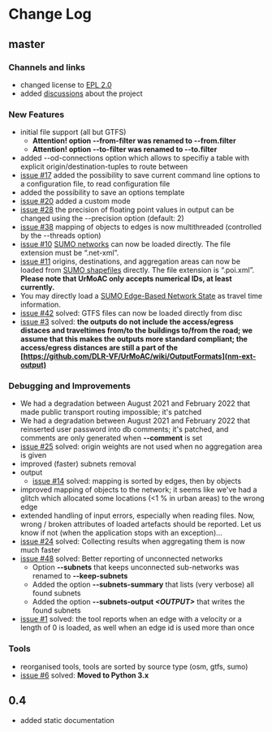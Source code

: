 # Change Log

## master
### Channels and links
* changed license to [EPL 2.0](LICENSE.md)
* added [discussions](https://github.com/DLR-VF/UrMoAC/discussions) about the project


### New Features
* initial file support (all but GTFS)
  * **Attention! option --from-filter was renamed to --from.filter**
  * **Attention! option --to-filter was renamed to --to.filter**
* added --od-connections option which allows to specifiy a table with explicit origin/destination-tuples to route between
* [issue #17](https://github.com/DLR-VF/UrMoAC/issues/17) added the possibility to save current command line options to a configuration file, to read configuration file
* added the possibility to save an options template
* [issue #20](https://github.com/DLR-VF/UrMoAC/issues/20) added a custom mode
* [issue #28](https://github.com/DLR-VF/UrMoAC/issues/28) the precision of floating point values in output can be changed using the --precision <INT> option (default: 2)
* [issue #38](https://github.com/DLR-VF/UrMoAC/issues/38) mapping of objects to edges is now multithreaded (controlled by the --threads option)
* [issue #10](https://github.com/DLR-VF/UrMoAC/issues/10) [SUMO networks](https://sumo.dlr.de/docs/Networks/SUMO_Road_Networks.html) can now be loaded directly. The file extension must be &ldquo;.net-xml&rdquo;.
* [issue #11](https://github.com/DLR-VF/UrMoAC/issues/11) origins, destinations, and aggregation areas can now be loaded from [SUMO shapefiles](https://sumo.dlr.de/docs/Simulation/Shapes.html) directly. The file extension is &ldquo;.poi.xml&rdquo;. __Please note that UrMoAC only accepts numerical IDs, at least currently.__
* You may directly load a [SUMO Edge-Based Network State](https://sumo.dlr.de/docs/Simulation/Output/Lane-_or_Edge-based_Traffic_Measures.html) as travel time information.
* [issue #42](https://github.com/DLR-VF/UrMoAC/issues/42) solved: GTFS files can now be loaded directly from disc
* [issue #3](https://github.com/DLR-VF/UrMoAC/issues/31) solved: **the outputs do not include the access/egress distaces and traveltimes from/to the buildings to/from the road; we assume that this makes the outputs more standard compliant; the access/egress distances are still a part of the [https://github.com/DLR-VF/UrMoAC/wiki/OutputFormats](nm-ext-output)**


### Debugging and Improvements
* We had a degradation between August 2021 and February 2022 that made public transport routing impossible; it&apos;s patched
* We had a degradation between August 2021 and February 2022 that reinserted user password into db comments; it&apos;s patched, and comments are only generated when **--comment** is set
* [issue #25](https://github.com/DLR-VF/UrMoAC/issues/25) solved: origin weights are not used when no aggregation area is given
* improved (faster) subnets removal
* output
    * [issue #14](https://github.com/DLR-VF/UrMoAC/issues/14) solved: mapping is sorted by edges, then by objects
* improved mapping of objects to the network; it seems like we&apos;ve had a glitch which allocated some locations (<1 % in urban areas) to the wrong edge
* extended handling of input errors, especially when reading files. Now, wrong / broken attributes of loaded artefacts should be reported. Let us know if not (when the application stops with an exception)&hellip;
* [issue #24](https://github.com/DLR-VF/UrMoAC/issues/24) solved: Collecting results when aggregating them is now much faster
* [issue #48](https://github.com/DLR-VF/UrMoAC/issues/48) solved: Better reporting of unconnected networks
    * Option **--subnets** that keeps unconnected sub-networks was renamed to **--keep-subnets**
    * Added the option **--subnets-summary** that lists (very verbose) all found subnets
    * Added the option **--subnets-output *&lt;OUTPUT&gt;*** that writes the found subnets
* [issue #1](https://github.com/DLR-VF/UrMoAC/issues/1) solved: the tool reports when an edge with a velocity or a length of 0 is loaded, as well when an edge id is used more than once


### Tools
* reorganised tools, tools are sorted by source type (osm, gtfs, sumo)
* [issue #6](https://github.com/DLR-VF/UrMoAC/issues/6) solved: **Moved to Python 3.x**


## 0.4
* added static documentation